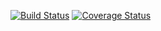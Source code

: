 [![Build Status](https://travis-ci.org/myslak71/football_web_crawler.svg?branch=master)](https://travis-ci.org/myslak71/football_web_crawler)
[![Coverage Status](https://coveralls.io/repos/github/myslak71/football_web_crawler/badge.svg?branch=master)](https://coveralls.io/github/myslak71/football_web_crawler?branch=master)
